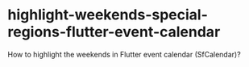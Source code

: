 # highlight-weekends-special-regions-flutter-event-calendar
How to highlight the weekends in Flutter event calendar (SfCalendar)?
